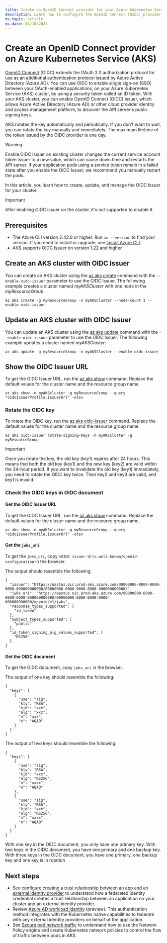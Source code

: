 ```yaml
---
title: Create an OpenID Connect provider for your Azure Kubernetes Service (AKS) cluster
description: Learn how to configure the OpenID Connect (OIDC) provider for a cluster in Azure Kubernetes Service (AKS)
ms.topic: article
ms.date: 04/10/2023
---
```




# Create an OpenID Connect provider on Azure Kubernetes Service (AKS)

[OpenID Connect][open-id-connect-overview] (OIDC) extends the OAuth 2.0 authorization protocol for use as an additional authentication protocol issued by Azure Active Directory (Azure AD). You can use OIDC to enable single sign-on (SSO) between your OAuth-enabled applications, on your Azure Kubernetes Service (AKS) cluster, by using a security token called an ID token. With your AKS cluster, you can enable OpenID Connect (OIDC) Issuer, which allows Azure Active Directory (Azure AD) or other cloud provider identity and access management platform, to discover the API server's public signing keys.

AKS rotates the key automatically and periodically. If you don't want to wait, you can rotate the key manually and immediately. The maximum lifetime of the token issued by the OIDC provider is one day.

> [!WARNING]
> Enable OIDC Issuer on existing cluster changes the current service account token issuer to a new value, which can cause down time and restarts the API server. If your application pods using a service token remain in a failed state after you enable the OIDC Issuer, we recommend you manually restart the pods.

In this article, you learn how to create, update, and manage the OIDC Issuer for your cluster.

> [!Important]
> After enabling OIDC issuer on the cluster, it's not supported to disable it. 

## Prerequisites

* The Azure CLI version 2.42.0 or higher. Run `az --version` to find your version. If you need to install or upgrade, see [Install Azure CLI][azure-cli-install].
* AKS supports OIDC Issuer on version 1.22 and higher.

## Create an AKS cluster with OIDC Issuer

You can create an AKS cluster using the [az aks create][az-aks-create] command with the `--enable-oidc-issuer` parameter to use the OIDC Issuer. The following example creates a cluster named *myAKSCluster* with one node in the *myResourceGroup*:

```azurecli-interactive
az aks create -g myResourceGroup -n myAKSCluster --node-count 1 --enable-oidc-issuer
```

## Update an AKS cluster with OIDC Issuer

You can update an AKS cluster using the [az aks update][az-aks-update] command with the `--enable-oidc-issuer` parameter to use the OIDC Issuer. The following example updates a cluster named *myAKSCluster*:

```azurecli-interactive
az aks update -g myResourceGroup -n myAKSCluster --enable-oidc-issuer 
```

## Show the OIDC Issuer URL

To get the OIDC Issuer URL, run the [az aks show][az-aks-show] command. Replace the default values for the cluster name and the resource group name.

```azurecli-interactive
az aks show -n myAKScluster -g myResourceGroup --query "oidcIssuerProfile.issuerUrl" -otsv
```

### Rotate the OIDC key

To rotate the OIDC key, run the [az aks oidc-issuer][az-aks-oidc-issuer] command. Replace the default values for the cluster name and the resource group name.

```azurecli-interactive
az aks oidc-issuer rotate-signing-keys -n myAKSCluster -g myResourceGroup
```

> [!IMPORTANT]
> Once you rotate the key, the old key (key1) expires after 24 hours. This means that both the old key (key1) and the new key (key2) are valid within the 24-hour period. If you want to invalidate the old key (key1) immediately, you need to rotate the OIDC key twice. Then key2 and key3 are valid, and key1 is invalid.

### Check the OIDC keys in OIDC document

#### Get the OIDC Issuer URL
To get the OIDC Issuer URL, run the [az aks show][az-aks-show] command. Replace the default values for the cluster name and the resource group name.

```azurecli-interactive
az aks show -n myAKScluster -g myResourceGroup --query "oidcIssuerProfile.issuerUrl" -otsv
```
#### Get the `jwks_uri`
To get the `jwks_uri`, copy `<OIDC issuer Url>.well-known/openid-configuration` in the browser.

The output should resemble the following:

```output
{
  "issuer": "https://eastus.oic.prod-aks.azure.com/00000000-0000-0000-0000-000000000000/00000000-0000-0000-0000-000000000000/",
  "jwks_uri": "https://eastus.oic.prod-aks.azure.com/00000000-0000-0000-0000-000000000000/00000000-0000-0000-0000-000000000000/openid/v1/jwks",
  "response_types_supported": [
    "id_token"
  ],
  "subject_types_supported": [
    "public"
  ],
  "id_token_signing_alg_values_supported": [
    "RS256"
  ]
}
```

#### Get the OIDC document
To get the OIDC document, copy `jwks_uri` in the browser.

The output of one key should resemble the following:

```output
{
  "keys": [
    {
      "use": "sig",
      "kty": "RSA",
      "kid": "xxx",
      "alg": "xxx",
      "n": "xxx",
      "e": "AQAB"
    }
  ]
}
```

The output of two keys should resemble the following:
```output
{
  "keys": [
    {
      "use": "sig",
      "kty": "RSA",
      "kid": "xxx",
      "alg": "RS256",
      "n": "xxxx",
      "e": "AQAB"
    },
    {
      "use": "sig",
      "kty": "RSA",
      "kid": "xxx",
      "alg": "RS256",
      "n": "xxxx",
      "e": "AQAB"
    }
  ]
}
```

With one key in the OIDC document, you only have one primary key. With two keys in the OIDC document, you have one primary and one backup key. With three keys in the OIDC document, you have one primary, one backup key and one key is in rotation

## Next steps

* See [configure creating a trust relationship between an app and an external identity provider](../active-directory/develop/workload-identity-federation-create-trust.md) to understand how a federated identity credential creates a trust relationship between an application on your cluster and an external identity provider.
* Review [Azure AD workload identity][azure-ad-workload-identity-overview] (preview). This authentication method integrates with the Kubernetes native capabilities to federate with any external identity providers on behalf of the application.
* See [Secure pod network traffic][secure-pod-network-traffic] to understand how to use the Network Policy engine and create Kubernetes network policies to control the flow of traffic between pods in AKS.

<!-- LINKS - external -->

<!-- LINKS - internal -->
[open-id-connect-overview]: ../active-directory/fundamentals/auth-oidc.md
[azure-cli-install]: /cli/azure/install-azure-cli
[az-aks-create]: /cli/azure/aks#az-aks-create
[az-aks-update]: /cli/azure/aks#az-aks-update
[az-aks-show]: /cli/azure/aks#az-aks-show
[az-aks-oidc-issuer]: /cli/azure/aks/oidc-issuer
[azure-ad-workload-identity-overview]: workload-identity-overview.md
[secure-pod-network-traffic]: use-network-policies.md
